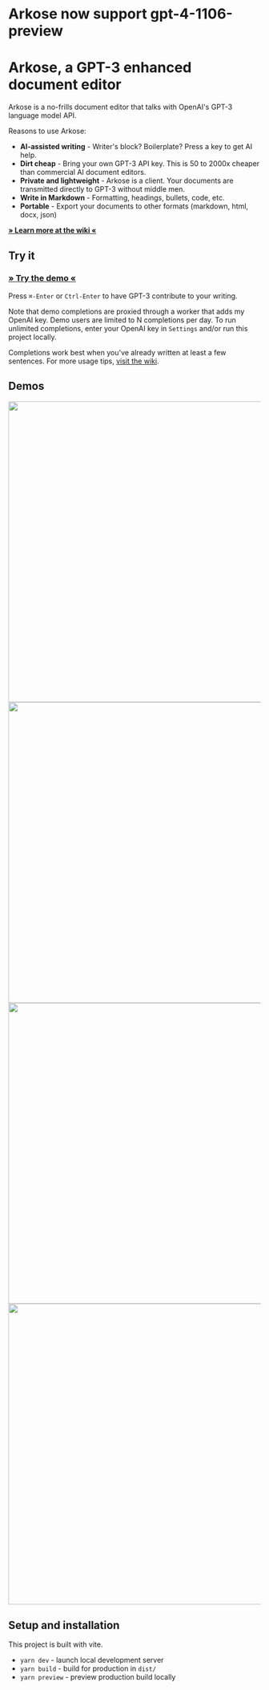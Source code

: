 # Arkose now support gpt-4-1106-preview

# Arkose, a GPT-3 enhanced document editor

Arkose is a no-frills document editor that talks with OpenAI's GPT-3 language model API.  

Reasons to use Arkose:
- **AI-assisted writing** - Writer's block?  Boilerplate?  Press a key to get AI help.
- **Dirt cheap** - Bring your own GPT-3 API key.  This is 50 to 2000x cheaper than commercial AI document editors.
- **Private and lightweight** - Arkose is a client.  Your documents are transmitted directly to GPT-3 without middle men.
- **Write in Markdown** - Formatting, headings, bullets, code, etc.
- **Portable** - Export your documents to other formats (markdown, html, docx, json)

**[&raquo; Learn more at the wiki &laquo;](https://github.com/typpo/arkose/wiki)**

## Try it

### [&raquo; Try the demo &laquo;](https://arkose.pages.dev/)

Press `⌘-Enter` or `Ctrl-Enter` to have GPT-3 contribute to your writing.

Note that demo completions are proxied through a worker that adds my OpenAI key.  Demo users are limited to N completions per day.  To run unlimited completions, enter your OpenAI key in `Settings` and/or run this project locally.

Completions work best when you've already written at least a few sentences.  For more usage tips, [visit the wiki](https://github.com/typpo/arkose/wiki).

## Demos

<img width="600" src="https://user-images.githubusercontent.com/310310/202637524-792ed7b9-ff0b-43fc-a4bc-5a0a699f92b6.gif"/>
<img width="600" src="https://user-images.githubusercontent.com/310310/202607175-0a7d9cea-ebc0-4280-b6e4-3b0353d9806b.gif"/>
<img width="600" src="https://user-images.githubusercontent.com/310310/202637536-56963069-db63-4396-9357-0deef2d8fc5a.gif"/>
<img width="600" src="https://user-images.githubusercontent.com/310310/202637594-bf480b0d-ad1e-4d13-ba7c-00bd03f59543.gif"/>

## Setup and installation

This project is built with vite.

- `yarn dev` - launch local development server
- `yarn build` - build for production in `dist/`
- `yarn preview` - preview production build locally
